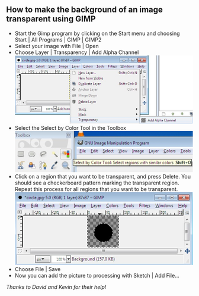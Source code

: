 How to make the background of an image transparent using GIMP
-------------------------------------------------------------

- Start the Gimp program by clicking on the Start menu and choosing Start | All Programs | GIMP | GIMP2
- Select your image with File | Open
- Choose Layer | Transparency | Add Alpha Channel
![Image 1](/images/TransparentBackgroundGimp1.jpg)
- Select the Select by Color Tool in the Toolbox
![Image 2](/images/TransparentBackgroundGimp2.jpg)
- Click on a region that you want to be transparent, and press Delete. You should see a checkerboard pattern marking the transparent region. Repeat this process for all regions that you want to be transparent.
![Image 3](/images/TransparentBackgroundGimp3.jpg)
- Choose File | Save
- Now you can add the picture to processing with Sketch | Add File... 

*Thanks to David and Kevin for their help!*
